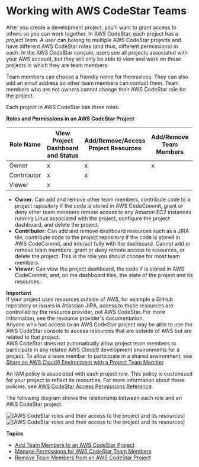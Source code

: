 # Working with AWS CodeStar Teams<a name="working-with-teams"></a>

After you create a development project, you'll want to grant access to others so you can work together\. In AWS CodeStar, each project has a *project team*\. A user can belong to multiple AWS CodeStar projects and have different AWS CodeStar roles \(and thus, different permissions\) in each\. In the AWS CodeStar console, users see all projects associated with your AWS account, but they will only be able to view and work on those projects in which they are team members\.

Team members can choose a friendly name for themselves\. They can also add an email address so other team members can contact them\. Team members who are not owners cannot change their AWS CodeStar role for the project\. 

Each project in AWS CodeStar has three roles:


**Roles and Permissions in an AWS CodeStar Project**  

| Role Name | View Project Dashboard and Status | Add/Remove/Access Project Resources | Add/Remove Team Members | Delete Project | 
| --- | --- | --- | --- | --- | 
| Owner | x | x | x | x | 
| Contributor | x | x |  |  | 
| Viewer | x |  |  |  | 
+ **Owner**: Can add and remove other team members, contribute code to a project repository if the code is stored in AWS CodeCommit, grant or deny other team members remote access to any Amazon EC2 instances running Linux associated with the project, configure the project dashboard, and delete the project\.
+ **Contributor**: Can add and remove dashboard resources such as a JIRA tile, contribute code to the project repository if the code is stored in AWS CodeCommit, and interact fully with the dashboard\. Cannot add or remove team members, grant or deny remote access to resources, or delete the project\. This is the role you should choose for most team members\.
+ **Viewer**: Can view the project dashboard, the code if is stored in AWS CodeCommit, and, on the dashboard tiles, the state of the project and its resources\.

**Important**  
If your project uses resources outside of AWS, for example a GitHub repository or issues in Atlassian JIRA, access to those resources are controlled by the resource provider, not AWS CodeStar\. For more information, see the resource provider's documentation\.  
Anyone who has access to an AWS CodeStar project may be able to use the AWS CodeStar console to access resources that are outside of AWS but are related to that project\.  
AWS CodeStar does not automatically allow project team members to participate in any related AWS Cloud9 development environments for a project\. To allow a team member to participate in a shared environment, see [Share an AWS Cloud9 Environment with a Project Team Member](setting-up-ide-cloud9.md#setting-up-ide-cloud9-share)\.

An IAM policy is associated with each project role\. This policy is customized for your project to reflect its resources\. For more information about these policies, see [AWS CodeStar Access Permissions Reference](access-permissions.md)\.

The following diagram shows the relationship between each role and an AWS CodeStar project\.

![\[AWS CodeStar roles and their access to the project and its resources\]](http://docs.aws.amazon.com/codestar/latest/userguide/images/adh-team-whowhat.png)![\[AWS CodeStar roles and their access to the project and its resources\]](http://docs.aws.amazon.com/codestar/latest/userguide/)

**Topics**
+ [Add Team Members to an AWS CodeStar Project](how-to-add-team-member.md)
+ [Manage Permissions for AWS CodeStar Team Members](how-to-manage-team-permissions.md)
+ [Remove Team Members from an AWS CodeStar Project](how-to-remove-team-member.md)